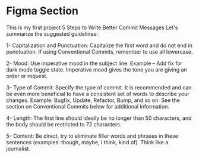 # Figma Section
This is my first project
5 Steps to Write Better Commit Messages
Let's summarize the suggested guidelines:

1- Capitalization and Punctuation: Capitalize the first word and do not end in punctuation. If using Conventional Commits, remember to use all lowercase.

2- Mood: Use imperative mood in the subject line. Example – Add fix for dark mode toggle state. Imperative mood gives the tone you are giving an order or request.

3- Type of Commit: Specify the type of commit. It is recommended and can be even more beneficial to have a consistent set of words to describe your changes. Example: Bugfix, Update, Refactor, Bump, and so on. See the section on Conventional Commits below for additional information.

4- Length: The first line should ideally be no longer than 50 characters, and the body should be restricted to 72 characters.

5- Content: Be direct, try to eliminate filler words and phrases in these sentences (examples: though, maybe, I think, kind of). Think like a journalist.
